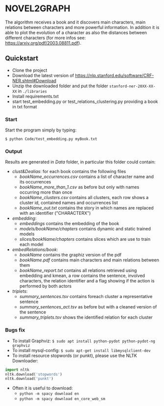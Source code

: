 # NOVEL2GRAPH
The algorithm receives a book and it discovers main characters, main relations between characters and more powerful information. In addition it is able to plot the evolution of a character as also the distances between different characters (for more infos see: https://arxiv.org/pdf/2003.08811.pdf).

## Quickstart
- Clone the project
- Download the latest version of https://nlp.stanford.edu/software/CRF-NER.shtml#Download
- Unzip the downloaded folder and put the folder `stanford-ner-20XX-XX-XX` in `./libraries`
- Install requirements.txt
- start test_embedding.py or test_relations_clustering.py providing a book in txt format


### Start
Start the program simply by typing:
```shell
$ python Code/test_embedding.py myBook.txt
```

### Output 
Results are generated in *Data* folder, in particular this folder could contain:
- *clust&Dealias*: for each book contains the following files
    - *bookName_occurrences.csv* contains a list of character name and its occurrences
    - *bookName_more_than_1.csv* as before but only with names occurring more than once
    - *bookName_clusters.csv* contains all clusters, each row shows a cluster id, contained names and occurrences list
    - *bookName_out.txt* contains the story in which names are replaced with an identifier ("CHARACTERX")
- *embedding*:
    - *embeddings* contains the embedding of the book
    - *models/bookName/chapters* contains dynamic and static trained models
    - *slices/bookName/chapters* contains slices which are use to train each model
- *embedRelations/book*:
    - *bookName* contains the graphiz version of the pdf
    - *bookName.pdf* contains main characters and main relations between them
    - *bookName_report.txt* contains all relations retrieved using embedding and kmean, a row contains the sentence, involved characters, the relation identifier and a flag showing if the action is performed by both actors
- *triplets*:
    - *summary_sentences.tsv* contains foreach cluster a representative sentence 
    - *summary_sentences_act.tsv* as before but with a cleaned version of the sentence
    - *summary_triplets.tsv* shows the identified relation for each cluster
### Bugs fix
- To install Graphviz: ```$ sudo apt install python-pydot python-pydot-ng graphviz```
- To install mysql-config: ```$ sudo apt-get install libmysqlclient-dev```
- To install resource stopwords (or punkt), please use the NLTK Downloader:
```python
import nltk
nltk.download('stopwords')
nltk.download('punkt')
```
- Often it is useful to download: 
    - ```python -m spacy download en```
    - ```python -m spacy download en_core_web_sm```